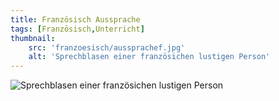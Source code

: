 ```yaml
---
title: Französisch Aussprache
tags: [Französisch,Unterricht]
thumbnail: 
    src: 'franzoesisch/aussprachef.jpg'
    alt: 'Sprechblasen einer französichen lustigen Person'
---
```

<img src="/images/franzoesisch/aussprachef.jpg" alt="Sprechblasen einer französichen lustigen Person">